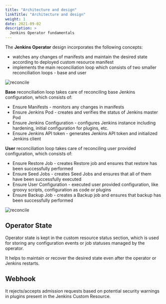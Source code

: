 ```yaml
---
title: "Architecture and design"
linkTitle: "Architecture and design"
weight: 1
date: 2021-09-02
description: >
  Jenkins Operator fundamentals
---
```


The **Jenkins Operator** design incorporates the following concepts:

- watches any changes of manifests and maintain the desired state according to deployed custom resource manifest
- implements the main reconciliation loop which consists of two smaller reconciliation loops - base and user 

![reconcile](/kubernetes-operator/img/reconcile.png)

**Base** reconciliation loop takes care of reconciling base Jenkins configuration, which consists of:

- Ensure Manifests - monitors any changes in manifests 
- Ensure Jenkins Pod - creates and verifies the status of Jenkins master Pod
- Ensure Jenkins Configuration - configures Jenkins instance including hardening, initial configuration for plugins, etc.
- Ensure Jenkins API token - generates Jenkins API token and initialized Jenkins client

**User** reconciliation loop takes care of reconciling user provided configuration, which consists of:

- Ensure Restore Job - creates Restore job and ensures that restore has been successfully performed  
- Ensure Seed Jobs - creates Seed Jobs and ensures that all of them have been successfully executed
- Ensure User Configuration - executed user provided configuration, like groovy scripts, configuration as code or plugins
- Ensure Backup Job -  creates a Backup job and ensures that backup has been successfully performed

![reconcile](/kubernetes-operator/img/phases.png)

## Operator State

Operator state is kept in the custom resource status section, which is used for storing any configuration events or job statuses managed by the operator.

It helps to maintain or recover the desired state even after the operator or Jenkins restarts.

## Webhook 

It rejects/accepts admission requests based on potential security warnings in plugins present in the Jenkins Custom Resource. 
